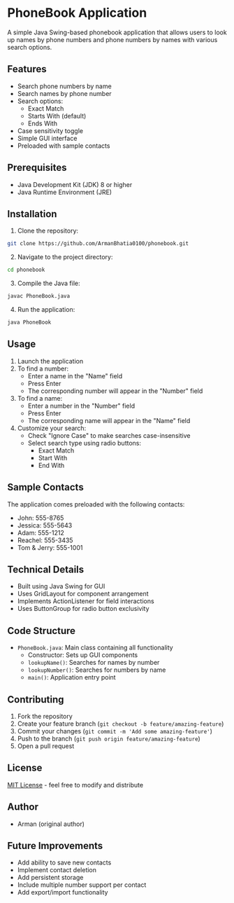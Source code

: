 # PhoneBook Application

A simple Java Swing-based phonebook application that allows users to look up names by phone numbers and phone numbers by names with various search options.

## Features

- Search phone numbers by name
- Search names by phone number
- Search options:
  - Exact Match
  - Starts With (default)
  - Ends With
- Case sensitivity toggle
- Simple GUI interface
- Preloaded with sample contacts

## Prerequisites

- Java Development Kit (JDK) 8 or higher
- Java Runtime Environment (JRE)

## Installation

1. Clone the repository:
```bash
git clone https://github.com/ArmanBhatia0100/phonebook.git
```

2. Navigate to the project directory:
```bash
cd phonebook
```

3. Compile the Java file:
```bash
javac PhoneBook.java
```

4. Run the application:
```bash
java PhoneBook
```

## Usage

1. Launch the application
2. To find a number:
   - Enter a name in the "Name" field
   - Press Enter
   - The corresponding number will appear in the "Number" field
3. To find a name:
   - Enter a number in the "Number" field
   - Press Enter
   - The corresponding name will appear in the "Name" field
4. Customize your search:
   - Check "Ignore Case" to make searches case-insensitive
   - Select search type using radio buttons:
     - Exact Match
     - Start With
     - End With

## Sample Contacts

The application comes preloaded with the following contacts:
- John: 555-8765
- Jessica: 555-5643
- Adam: 555-1212
- Reachel: 555-3435
- Tom & Jerry: 555-1001

## Technical Details

- Built using Java Swing for GUI
- Uses GridLayout for component arrangement
- Implements ActionListener for field interactions
- Uses ButtonGroup for radio button exclusivity

## Code Structure

- `PhoneBook.java`: Main class containing all functionality
  - Constructor: Sets up GUI components
  - `lookupName()`: Searches for names by number
  - `lookupNumber()`: Searches for numbers by name
  - `main()`: Application entry point

## Contributing

1. Fork the repository
2. Create your feature branch (`git checkout -b feature/amazing-feature`)
3. Commit your changes (`git commit -m 'Add some amazing-feature'`)
4. Push to the branch (`git push origin feature/amazing-feature`)
5. Open a pull request

## License

[MIT License](LICENSE) - feel free to modify and distribute

## Author

- Arman (original author)

## Future Improvements

- Add ability to save new contacts
- Implement contact deletion
- Add persistent storage
- Include multiple number support per contact
- Add export/import functionality
```
